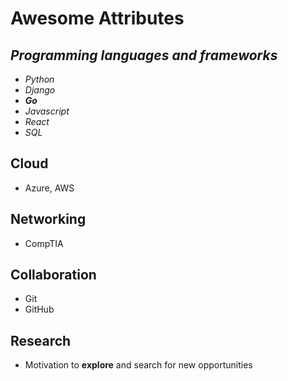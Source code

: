 # Awesome Attributes
## *Programming languages and frameworks*
- *Python*
- *Django*
- ***Go***
- *Javascript*
- *React*
- *SQL*
## Cloud
- Azure, AWS
## Networking
- CompTIA
## Collaboration
- Git
- GitHub
## Research
- Motivation to **explore** and search for new opportunities
